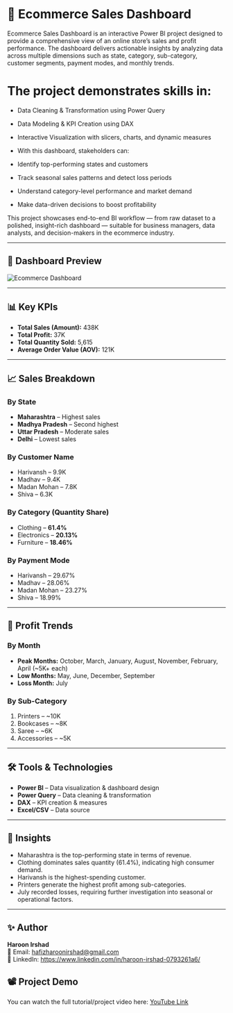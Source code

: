 # 🛒 Ecommerce Sales Dashboard

Ecommerce Sales Dashboard is an interactive Power BI project designed to provide a comprehensive view of an online store’s sales and profit performance.
The dashboard delivers actionable insights by analyzing data across multiple dimensions such as state, category, sub-category, customer segments, payment modes, and monthly trends.

# The project demonstrates skills in:

- Data Cleaning & Transformation using Power Query

- Data Modeling & KPI Creation using DAX

- Interactive Visualization with slicers, charts, and dynamic measures

- With this dashboard, stakeholders can:

- Identify top-performing states and customers

- Track seasonal sales patterns and detect loss periods

- Understand category-level performance and market demand

- Make data-driven decisions to boost profitability

This project showcases end-to-end BI workflow — from raw dataset to a polished, insight-rich dashboard — suitable for business managers, data analysts, and decision-makers in the ecommerce industry.

---
## 📸 Dashboard Preview
![Ecommerce Dashboard](https://github.com/your-username/your-repo-name/blob/main/ecommerce%20sale.png)

---

## 📊 Key KPIs
- **Total Sales (Amount):** 438K
- **Total Profit:** 37K
- **Total Quantity Sold:** 5,615
- **Average Order Value (AOV):** 121K

---

## 📈 Sales Breakdown

### By State
- **Maharashtra** – Highest sales
- **Madhya Pradesh** – Second highest
- **Uttar Pradesh** – Moderate sales
- **Delhi** – Lowest sales

### By Customer Name
- Harivansh – 9.9K
- Madhav – 9.4K
- Madan Mohan – 7.8K
- Shiva – 6.3K

### By Category (Quantity Share)
- Clothing – **61.4%**
- Electronics – **20.13%**
- Furniture – **18.46%**

### By Payment Mode
- Harivansh – 29.67%
- Madhav – 28.06%
- Madan Mohan – 23.27%
- Shiva – 18.99%

---

## 📅 Profit Trends

### By Month
- **Peak Months:** October, March, January, August, November, February, April (~5K+ each)
- **Low Months:** May, June, December, September
- **Loss Month:** July

### By Sub-Category
1. Printers – ~10K
2. Bookcases – ~8K
3. Saree – ~6K
4. Accessories – ~5K

---

## 🛠 Tools & Technologies
- **Power BI** – Data visualization & dashboard design
- **Power Query** – Data cleaning & transformation
- **DAX** – KPI creation & measures
- **Excel/CSV** – Data source

---

## 📌 Insights
- Maharashtra is the top-performing state in terms of revenue.
- Clothing dominates sales quantity (61.4%), indicating high consumer demand.
- Harivansh is the highest-spending customer.
- Printers generate the highest profit among sub-categories.
- July recorded losses, requiring further investigation into seasonal or operational factors.

---

## ✨ Author
**Haroon Irshad**  
📧 Email: hafizharoonirshad@gmail.com  
🔗 LinkedIn: https://www.linkedin.com/in/haroon-irshad-0793261a6/
## 📽 Project Demo
You can watch the full tutorial/project video here: [YouTube Link](https://www.youtube.com/watch?v=6cV3OwFrOkk&t=2s)

